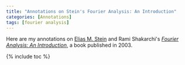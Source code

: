 ```yaml
---
title: "Annotations on Stein's Fourier Analysis: An Introduction"
categories: [Annotations]
tags: [fourier analysis]
---
```


Here are my annotations on [Elias M. Stein](https://en.wikipedia.org/wiki/Elias_M._Stein) and Rami Shakarchi's [*Fourier Analysis: An Introduction*](https://www.amazon.com/dp/069111384X), a book published in 2003.

{% include toc %}
